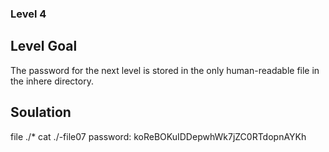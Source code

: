 ### Level 4

## Level Goal
The password for the next level is stored in the only human-readable file in the inhere directory.

## Soulation
file ./*
cat ./-file07
password: koReBOKuIDDepwhWk7jZC0RTdopnAYKh 

